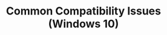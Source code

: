 ---
title: Common Compatibility Issues (Windows 10)
ms.assetid: f5ad621d-bda2-45b5-ae85-bc92970f602f
description: List of common compatibility issues, based on the type of technology.
redirect_url: https://technet.microsoft.com/en-us/itpro/windows/deploy/manage-windows-upgrades-with-upgrade-analytics.md
---